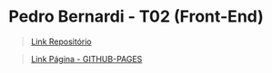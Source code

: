# Pedro Bernardi - T02 (Front-End) 

> [Link Repositório](https://github.com/PedroTreck/portfolio)

> [Link Página - GITHUB-PAGES](https://pedrotreck.github.io/portfolio/)


